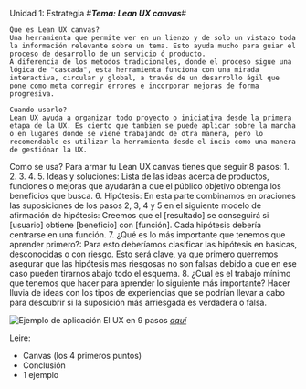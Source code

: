 Unidad 1: Estrategia
#***Tema: Lean UX canvas***#

~~~
Que es Lean UX canvas?
Una herramienta que permite ver en un lienzo y de solo un vistazo toda la información relevante sobre un tema. Esto ayuda mucho para guiar el proceso de desarrollo de un servicio ó producto.
A diferencia de los metodos tradicionales, donde el proceso sigue una lógica de "cascada", esta herramienta funciona con una mirada interactiva, circular y global, a través de un desarrollo ágil que pone como meta corregir errores e incorporar mejoras de forma progresiva.
~~~
~~~
Cuando usarlo?
Lean UX ayuda a organizar todo proyecto o iniciativa desde la primera etapa de la UX. Es cierto que tambien se puede aplicar sobre la marcha o en lugares donde se viene trabajando de otra manera, pero lo recomendable es utilizar la herramienta desde el incio como una manera de gestiónar la UX.
~~~

Como se usa?
 Para armar tu Lean UX canvas tienes que seguir 8 pasos:
1.
2.
3.
4.
5. Ideas y soluciones: Lista de las ideas acerca de productos, funciones o mejoras que ayudarán a que el público objetivo obtenga los beneficios que busca.
6. Hipótesis: En esta parte combinamos en oraciones las suposiciones de los pasos 2, 3, 4 y 5 en el siguiente modelo de afirmación de hipótesis: Creemos que el [resultado] se conseguirá si [usuario] obtiene [beneficio] con [función].
Cada hipótesis debería centrarse en una función. 
7. ¿Qué es lo más importante que tenemos que aprender primero?: Para esto deberíamos clasificar las hipótesis en basicas, desconocidas o con riesgo. Esto será clave, ya que primero querremos asegurar que las hipótesis mas riesgosas no son falsas debido a que en ese caso pueden tirarnos abajo todo el esquema.
8. ¿Cual es el trabajo mínimo que tenemos que hacer para aprender lo siguiente más importante? Hacer lluvia de ideas con los tipos de experiencias que se podrían llevar a cabo para descubrir si la suposición más arriesgada es verdadera o falsa.

![Ejemplo de aplicación](https://cdn-images-1.medium.com/max/2000/1*eQY7Un9z8pZ7xjZFoSSqyA.jpeg)
El UX en 9 pasos [*aquí*](https://medium.com/@lule_salas/locspot-find-the-right-location-parte-1-77b1e6623b0b "El UX en 9 pasos")


Leire:
- Canvas (los 4 primeros puntos)
- Conclusión
- 1 ejemplo